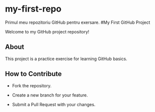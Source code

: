 # my-first-repo
Primul meu repozitoriu GitHub pentru exersare.
#My First GitHub Project 

Welcome to my GitHub project repository! 

## About 

This project is a practice exercise for learning GitHub basics. 

## How to Contribute 

- Fork the repository. 

- Create a new branch for your feature. 

- Submit a Pull Request with your changes.
